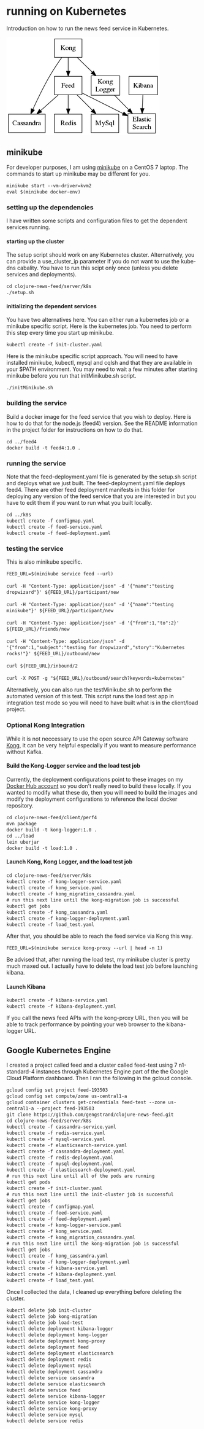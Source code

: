 # running on Kubernetes

Introduction on how to run the news feed service in Kubernetes.

<img src="components.png" />

## minikube

For developer purposes, I am using [minikube](https://github.com/kubernetes/minikube) on a CentOS 7 laptop. The commands to start up minikube may be different for you.

```shell
minikube start --vm-driver=kvm2
eval $(minikube docker-env)
```

### setting up the dependencies

I have written some scripts and configuration files to get the dependent services running. 

#### starting up the cluster

The setup script should work on any Kubernetes cluster. Alternatively, you can provide a use_cluster_ip parameter if you do not want to use the kube-dns cabality. You have to run this scipt only once (unless you delete services and deployments). 

```shell
cd clojure-news-feed/server/k8s
./setup.sh
```

#### initializing the dependent services

You have two alternatives here. You can either run a kubernetes job or a minikube specific script. Here is the kubernetes job. You need to perform this step every time you start up minikube.

```shell
kubectl create -f init-cluster.yaml
```

Here is the minikube specific script approach. You will need to have installed minikube, kubectl, mysql and cqlsh and that they are available in your $PATH environment. You may need to wait a few minutes after starting minikube before you run that initMinikube.sh script.

```shell
./initMinikube.sh
```

### building the service

Build a docker image for the feed service that you wish to deploy. Here is how to do that for the node.js (feed4) version. See the README information in the project folder for instructions on how to do that.

```shell
cd ../feed4
docker build -t feed4:1.0 .
```

### running the service

Note that the feed-deployment.yaml file is generated by the setup.sh script and deploys what we just built. The feed-deployment.yaml file deploys feed4. There are other feed deployment manifests in this folder for deploying any version of the feed service that you are interested in but you have to edit them if you want to run what you built locally.

```shell
cd ../k8s
kubectl create -f configmap.yaml
kubectl create -f feed-service.yaml
kubectl create -f feed-deployment.yaml
```
### testing the service

This is also minikube specific.

```shell
FEED_URL=$(minikube service feed --url)

curl -H "Content-Type: application/json" -d '{"name":"testing dropwizard"}' ${FEED_URL}/participant/new

curl -H "Content-Type: application/json" -d '{"name":"testing minikube"}' ${FEED_URL}/participant/new

curl -H "Content-Type: application/json" -d '{"from":1,"to":2}' ${FEED_URL}/friends/new

curl -H "Content-Type: application/json" -d '{"from":1,"subject":"testing for dropwizard","story":"Kubernetes rocks!"}' ${FEED_URL}/outbound/new

curl ${FEED_URL}/inbound/2

curl -X POST -g "${FEED_URL}/outbound/search?keywords=kubernetes"
```

Alternatively, you can also run the testMinikube.sh to perform the automated version of this test. This script runs the load test app in integration test mode so you will need to have built what is in the client/load project.

### Optional Kong Integration

While it is not neccessary to use the open source API Gateway software [Kong](https://getkong.org), it can be very helpful especially if you want to measure performance without Kafka. 

#### Build the Kong-Logger service and the load test job

Currently, the deployment configurations point to these images on my [Docker Hub account](https://hub.docker.com/r/gengstrand) so you don't really need to build these locally. If you wanted to modify what these do, then you will need to build the images and modify the deployment configurations to reference the local docker repository.

```shell
cd clojure-news-feed/client/perf4
mvn package
docker build -t kong-logger:1.0 .
cd ../load
lein uberjar
docker build -t load:1.0 .
```

#### Launch Kong, Kong Logger, and the load test job

```shell
cd clojure-news-feed/server/k8s
kubectl create -f kong-logger-service.yaml
kubectl create -f kong_service.yaml
kubectl create -f kong_migration_cassandra.yaml
# run this next line until the kong-migration job is successful
kubectl get jobs
kubectl create -f kong_cassandra.yaml
kubectl create -f kong-logger-deployment.yaml
kubectl create -f load_test.yaml 
```

After that, you should be able to reach the feed service via Kong this way.

```shell
FEED_URL=$(minikube service kong-proxy --url | head -n 1)
```

Be advised that, after running the load test, my minikube cluster is pretty much maxed out. I actually have to delete the load test job before launching kibana.

#### Launch Kibana

```shell
kubectl create -f kibana-service.yaml 
kubectl create -f kibana-deployment.yaml
```

If you call the news feed APIs with the kong-proxy URL, then you will be able to track performance by pointing your web browser to the kibana-logger URL.

## Google Kubernetes Engine

I created a project called feed and a cluster called feed-test using 7 n1-standard-4 instances through Kubernetes Engine part of the the Google Cloud Platform dashboard. Then I ran the following in the gcloud console.

```
gcloud config set project feed-193503
gcloud config set compute/zone us-central1-a
gcloud container clusters get-credentials feed-test --zone us-central1-a --project feed-193503
git clone https://github.com/gengstrand/clojure-news-feed.git
cd clojure-news-feed/server/k8s
kubectl create -f cassandra-service.yaml
kubectl create -f redis-service.yaml
kubectl create -f mysql-service.yaml
kubectl create -f elasticsearch-service.yaml
kubectl create -f cassandra-deployment.yaml
kubectl create -f redis-deployment.yaml
kubectl create -f mysql-deployment.yaml
kubectl create -f elasticsearch-deployment.yaml
# run this next line until all of the pods are running
kubectl get pods
kubectl create -f init-cluster.yaml
# run this next line until the init-cluster job is successful
kubectl get jobs
kubectl create -f configmap.yaml
kubectl create -f feed-service.yaml
kubectl create -f feed-deployment.yaml
kubectl create -f kong-logger-service.yaml
kubectl create -f kong_service.yaml
kubectl create -f kong_migration_cassandra.yaml
# run this next line until the kong-migration job is successful
kubectl get jobs
kubectl create -f kong_cassandra.yaml
kubectl create -f kong-logger-deployment.yaml
kubectl create -f kibana-service.yaml 
kubectl create -f kibana-deployment.yaml
kubectl create -f load_test.yaml
```

Once I collected the data, I cleaned up everything before deleting the cluster.

```
kubectl delete job init-cluster
kubectl delete job kong-migration
kubectl delete job load-test
kubectl delete deployment kibana-logger
kubectl delete deployment kong-logger
kubectl delete deployment kong-proxy
kubectl delete deployment feed
kubectl delete deployment elasticsearch
kubectl delete deployment redis
kubectl delete deployment mysql
kubectl delete deployment cassandra
kubectl delete service cassandra
kubectl delete service elasticsearch
kubectl delete service feed
kubectl delete service kibana-logger
kubectl delete service kong-logger
kubectl delete service kong-proxy
kubectl delete service mysql
kubectl delete service redis
```